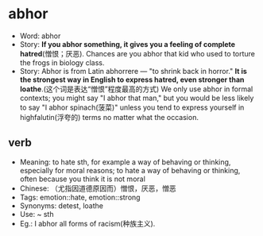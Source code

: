 # abhor

- Word: abhor
- Story: **If you abhor something, it gives you a feeling of complete hatred**(憎恨；厌恶). Chances are you abhor that kid who used to torture the frogs in biology class.
- Story: Abhor is from Latin abhorrere — "to shrink back in horror." **It is the strongest way in English to express hatred, even stronger than loathe**.(这个词是表达“憎恨”程度最高的方式) We only use abhor in formal contexts; you might say "I abhor that man," but you would be less likely to say "I abhor spinach(菠菜)" unless you tend to express yourself in highfalutin(浮夸的) terms no matter what the occasion.

## verb

- Meaning: to hate sth, for example a way of behaving or thinking, especially for moral reasons; to hate a way of behaving or thinking, often because you think it is not moral
- Chinese: （尤指因道德原因而）憎恨，厌恶，憎恶
- Tags: emotion::hate, emotion::strong
- Synonyms: detest, loathe
- Use: ~ sth
- Eg.: I abhor all forms of racism(种族主义).

